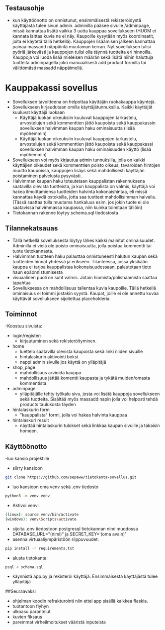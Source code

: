 ## Testausohje
- kun käyttöönotto on onnistunut, ensimmäisestä rekisteröidystä käyttäjästä tulee sivun admin. adminilla pääsee sivulle /adminpage, missä kannattaa lisätä vaikka 3 uutta kauppaa sovellukseen (HUOM ei kannata laittaa kuvia ne ei näy. Kaupoille kysytään myös koordinaatit, joita ei käytetä tällä hetkellä). Kauppojen lisäämisen jälkeen kannattaa painaa massadd näppäintä muutaman kerran. Nyt sovelluksen tulisi pyöriä järkevästi ja kauppojen tulisi olla täynnä tuotteita eri hinnoilla. Kauppoja voi luoda lisää mieleisen määrän sekä lisätä niihin haluttuja tuotteita adminpagella joko manuaalisesti add product formilla tai välittömästi massadd näppäimellä.
# Kauppakassi sovellus
- Sovelluksen tavoitteena on helpottaa käyttäjän ruokakauppa käyntejä.
- Sovellukseen kirjaudutaan omilla käyttäjätunnuksilla. Kaikki käyttäjät kuuluvat käyttäjä luokaan
  - Käyttäjä luokan oikeuksiin kuuluvat kauppojen tarkastelu, arvostelujen sekä kommenttien jättö kaupoista sekä kauppakassin sovelluksen halvimman kaupan haku ominaisuutta (lisää myöhemmin)
  - Käyttäjä luokan oikeuksiin kuuluvat kauppojen tarkastelu, arvostelujen sekä kommenttien jättö kaupoista sekä kauppakassi sovelluksen halvimman kaupan haku ominaisuuden käyttö (lisää myöhemmin)
- Sovellukseen voi myös kirjautua admin tunnuksilla, jolla on kaikki käyttäjien oikeudet sekä kommenttien poisto oikeus, tavaroiden hintojen muutto kaupoissa, kauppojen lisäys sekä mahdollisesti käyttäjän poistaminen palvelusta pysyvästi.
- Halvimman kaupan haku toteutetaan kauppalistan rakennuksena saatavilla olevista tuotteista, ja kun kauppalista on valmis, käyttäjä voi hakea ilmoittamiensa tuotteiden halvinta kokonaishintaa, eli missä kannattaa käydä ostoksilla, jotta saa tuotteet mahdollisimman halvalla. (Tässä saattaa tulla muutama  hankaluus esim. jos jokin tuote ei ole saatavissa halvimmassa kaupassa, niin kuinka toimitaan tällöin) 
- Tietokannan rakenne löytyy schema.sql tiedostosta

## Tilannekatsauas

- Tällä hetkellä sovelluksesta löytyy lähes kaikki mainitut ominaisuudet. Adminilla ei vielä ole poisto ominaisuutta, jolla poistaa kommentti tai tuote tietokannasta.
- Halvimman tuotteen haku palauttaa onnistuneesti halutun kaupan sekä tuotteiden hinnat yhdessä ja erikseen. Tilanteessa, jossa yksikään kauppa ei tarjoa kauppalistaa kokonaisuudessaan, palautetaan tieto haun epäonnistumisesta
- visuaalinen puoli on suht valmis. Jotain hiomista/polishaamista saattaa tapahtua
- Sovelluksessa on mahdollisuus tallentaa kuvia kaupoille. Tällä hetkellä ominaisuus ei toimmi jostakin syystä. Kaupat, joille ei ole annettu kuvaa käyttävät sovellukseen sijoitettua placeholderia.

## Toiminnot
-Koostuu sivuista:
  - login/register:
    - kirjautuminen sekä rekisteröityminen. 
  - home
    - luettelo saatavilla olevista kaupoista sekä linki niiden sivuille
    - hintalaskurin aktivointi boksi
    - nappi admin sivulle jos käyttä on ylläpitäjä
  - shop_page
    - mahdollisuus arvioida kauppa
    - mahdollisuus jättää komentti kaupasta ja tykätä muiden/omasta kommentista.
  - adminpage
    - ylläpitäjälle tehty työkalu sivu, josta voi lisätä kauppoja sovellukseen sekä tuotteita. Sisältää myös massadd napin jolla voi helposti tehdä products taulukosta täyden
  - hintalaskurin form
    - "kauppalista" formi, jolla voi hakea halvinta kauppaa
  - hintalaskuri result
    - näyttää hintalaskurin tulokset sekä linkkaa kaupan sivuille ja takaisin homeen.
  
  ## Käyttöönotto
  -luo kansio projektille
  - siirry kansioon
  ```bash
git clone https://github.com/sepaww/tietokanta-sovellus.git
```
  - luo kansioon oma venv sekä .env tiedosto
  ```bash
  python3 -m venv venv
  ```
  - Aktivoi venv:
  ```bash
  (linux): source venv/bin/activate
  (windows): venv\Scripts\activate
  ```
  - sijoita .env tiedostoon postgresql tietokannan nimi muodossa DATABASE_URL="(nimi)" ja SECRET_KEY='(oma avain)'
  - asenna virtuaaliympäristöön riippuvuudet:
  ```bash
  pip install -r requirements.txt
  ```
  - alusta tietokanta:
  ```bash
  psql < schema.sql
   ```
  - käynnistä app.py ja rekisteröi käyttäjä. Ensimmäisestä käyttäjästä tulee ylläpitäjä
  
  ##Seuraavaksi
  - ohjelman koodin refrakturointi niin ettei app sisällä kaikkea flaskia.
  - tuotantoon flyhyn
  - ulkoasu parantelut
  - kuvien fiksaus
  - paremmat virheilmoitukset vääristä inputeista
